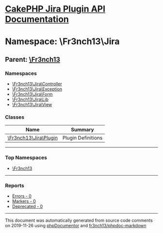 # [CakePHP Jira Plugin API Documentation](../home.md)

# Namespace: \Fr3nch13\Jira
## Parent: [\Fr3nch13](../namespaces/Fr3nch13.md)
### Namespaces
* [\Fr3nch13\Jira\Controller](../namespaces/Fr3nch13.Jira.Controller.md)
* [\Fr3nch13\Jira\Exception](../namespaces/Fr3nch13.Jira.Exception.md)
* [\Fr3nch13\Jira\Form](../namespaces/Fr3nch13.Jira.Form.md)
* [\Fr3nch13\Jira\Lib](../namespaces/Fr3nch13.Jira.Lib.md)
* [\Fr3nch13\Jira\View](../namespaces/Fr3nch13.Jira.View.md)
### Classes
| Name | Summary |
| ---- | ------- |
| [\Fr3nch13\Jira\Plugin](../classes/Fr3nch13.Jira.Plugin.md) | Plugin Definitions |

---

### Top Namespaces

* [\Fr3nch13](../namespaces/Fr3nch13.html.md)

---

### Reports
* [Errors - 0](../reports/errors.md)
* [Markers - 0](../reports/markers.md)
* [Deprecated - 0](../reports/deprecated.md)

---

This document was automatically generated from source code comments on 2019-11-26 using [phpDocumentor](http://www.phpdoc.org/) and [fr3nch13/phpdoc-markdown](https://github.com/fr3nch13/phpdoc-markdown)
